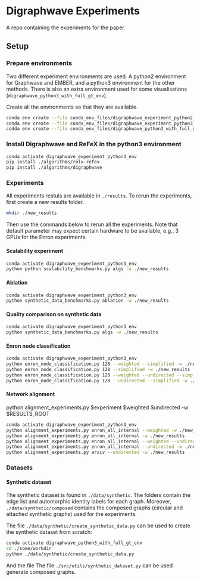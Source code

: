 # Digraphwave Experiments

A repo containing the experiments for the paper.

## Setup


### Prepare environments
Two different experiment environments are used. A python2 environment for Graphwave and EMBER, and a python3 environment for the other methods.
There is also an extra environment used for some visualisations (`digraphwave_python3_with_full_gt_env`).

Create all the environments so that they are available.
```bash
conda env create --file conda_env_files/digraphwave_experiment_python2_env.yml
conda env create --file conda_env_files/digraphwave_experiment_python3_env.yml
codda env create --file conda_env_files/digraphwave_python3_with_full_gt_env.yml
```

### Install Digraphwave and ReFeX in the python3 environment

```bash
conda activate digraphwave_experiment_python3_env
pip install ./algorithms/rolx-refex
pip install ./algorithms/digraphwave
```

### Experiments

All experiments restuls are available in `./results`. To rerun the experiments, first create a new results folder.
```bash
mkdir ./new_results
```
Then use the commands below to rerun all the experiments. 
Note that default parameter may expect certain hardware to be available, e.g.,
3 GPUs for the Enron experiments.

#### Scalability experiment

```bash
conda activate digraphwave_experiment_python3_env
python python scalability_benchmarks.py algs -w ./new_results
```

#### Ablation

```bash
conda activate digraphwave_experiment_python3_env
python synthetic_data_benchmarks.py ablation -w ./new_results
```


#### Quality comparison on synthetic data

```bash
conda activate digraphwave_experiment_python3_env
python synthetic_data_benchmarks.py algs -w ./new_results
```

#### Enron node classification
```bash
conda activate digraphwave_experiment_python3_env
python enron_node_classification.py 128 --weighted --simplified -w ./new_results
python enron_node_classification.py 128 --simplified -w ./new_results
python enron_node_classification.py 128 --weighted --undirected --simplified -w ./new_results
python enron_node_classification.py 128 --undirected --simplified -w ./new_results

```

#### Network alignment
python alignment_experiments.py $experiment $weighted $undirected -w $RESULTS_ROOT

```bash
conda activate digraphwave_experiment_python3_env
python alignment_experiments.py enron_all_internal --weighted -w ./new_results
python alignment_experiments.py enron_all_internal -w ./new_results
python alignment_experiments.py enron_all_internal --weighted --undirected -w ./new_results
python alignment_experiments.py enron_all_internal --undirected -w ./new_results
python alignment_experiments.py arxiv --undirected -w ./new_results

```

### Datasets

#### Synthetic dataset
The synthetic dataset is found in `./data/synthetic`.
The folders contain the edge list and automorphic identity labels for each graph.
Moreover, `./data/synthetic/composed` contains the composed graphs (circular and attached synthetic graphs) used for the experiments.

The file `./data/synthetic/create_synthetic_data.py` can be used to create the synthetic dataset from scratch:
```bash
conda activate digraphwave_python3_with_full_gt_env
cd ./some/workdir
python ./data/synthetic/create_synthetic_data.py
```
And the file The file `./src/utils/synthetic_dataset.py` can be used generate composed graphs.
